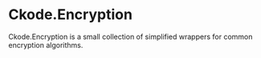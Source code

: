 # Ckode.Encryption
Ckode.Encryption is a small collection of simplified wrappers for common encryption algorithms.
